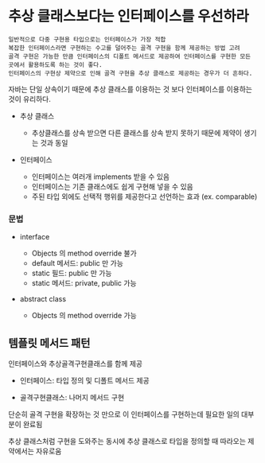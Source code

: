 # 추상 클래스보다는 인터페이스를 우선하라

```
일반적으로 다중 구현용 타입으로는 인터페이스가 가장 적합
복잡한 인터페이스라면 구현하는 수고를 덜어주는 골격 구현을 함께 제공하는 방법 고려
골격 구현은 가능한 만큼 인터페이스의 디폴트 메서드로 제공하여 인터페이스를 구현한 모든 곳에서 활용하도록 하는 것이 좋다.
인터페이스의 구현상 제약으로 인해 골격 구현을 추상 클래스로 제공하는 경우가 더 흔하다.
```

자바는 단일 상속이기 때문에 추상 클래스를 이용하는 것 보다 인터페이스를 이용하는 것이 유리하다.

* 추상 클래스
    * 추상클래스를 상속 받으면 다른 클래스를 상속 받지 못하기 때문에 제약이 생기는 것과 동일

* 인터페이스
    * 인터페이스는 여러개 implements 받을 수 있음
    * 인터페이스는 기존 클래스에도 쉽게 구현해 넣을 수 있음
    * 주된 타입 외에도 선택적 행위를 제공한다고 선언하는 효과 (ex. comparable)

### 문법

* interface
    * Objects 의 method override 불가
    * default 메서드: public 만 가능
    * static 필드: public 만 가능
    * static 메서드: private, public 가능

* abstract class
    * Objects 의 method override 가능

## 템플릿 메서드 패턴

인터페이스와 추상골격구현클래스를 함께 제공

* 인터페이스: 타입 정의 및 디폴트 메서드 제공

* 골격구현클래스: 나머지 메서드 구현

단순히 골격 구현을 확장하는 것 만으로 이 인터페이스를 구현하는데 필요한 일의 대부분이 완료됨

추상 클래스처럼 구현을 도와주는 동시에 추상 클래스로 타입을 정의할 때 따라오는 제약에서는 자유로움


